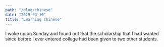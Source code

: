 ```yaml
---
path: "/blog/chinese"
date: "2019-04-10"
title: "Learning Chinese"
--- 
```


I woke up on Sunday and found out that the scholarship that I had wanted since
before I ever entered college had been given to two other students.
